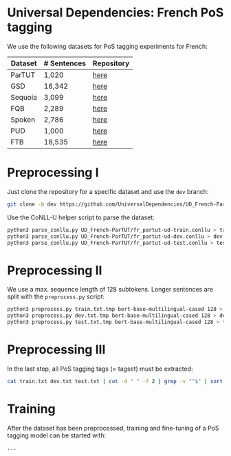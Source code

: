 # Universal Dependencies: French PoS tagging

We use the following datasets for PoS tagging experiments for French:

| Dataset | # Sentences | Repository
| ------- | ----------- | ----------
| ParTUT  |  1,020      | [here](https://github.com/UniversalDependencies/UD_French-ParTUT/tree/dev)
| GSD     | 16,342      | [here](https://github.com/UniversalDependencies/UD_French-GSD/tree/dev)
| Sequoia |  3,099      | [here](https://github.com/UniversalDependencies/UD_French-Sequoia/tree/dev)
| FQB     |  2,289      | [here](https://github.com/UniversalDependencies/UD_French-FQB/tree/dev)
| Spoken  |  2,786      | [here](https://github.com/UniversalDependencies/UD_French-Spoken/tree/dev)
| PUD     |  1,000      | [here](https://github.com/UniversalDependencies/UD_French-PUD/tree/dev)
| FTB     | 18,535      | [here](https://github.com/UniversalDependencies/UD_French-FTB/tree/dev)

# Preprocessing I

Just clone the repository for a specific dataset and use the `dev` branch:

```bash
git clone -b dev https://github.com/UniversalDependencies/UD_French-ParTUT
```

Use the CoNLL-U helper script to parse the dataset:

```bash
python3 parse_conllu.py UD_French-ParTUT/fr_partut-ud-train.conllu > train.txt.tmp
python3 parse_conllu.py UD_French-ParTUT/fr_partut-ud-dev.conllu > dev.txt.tmp
python3 parse_conllu.py UD_French-ParTUT/fr_partut-ud-test.conllu > test.txt.tmp
```

# Preprocessing II

We use a max. sequence length of 128 subtokens. Longer sentences are split
with the `preprocess.py` script:

```bash
python3 preprocess.py train.txt.tmp bert-base-multilingual-cased 128 > train.txt
python3 preprocess.py dev.txt.tmp bert-base-multilingual-cased 128 > dev.txt
python3 preprocess.py test.txt.tmp bert-base-multilingual-cased 128 > test.txt
```

# Preprocessing III

In the last step, all PoS tagging tags (= tagset) must be extracted:

```bash
cat train.txt dev.txt test.txt | cut -d " " -f 2 | grep -v "^$" | sort | uniq > labels.txt
```

# Training

After the dataset has been preprocessed, training and fine-tuning of a PoS
tagging model can be started with:

```bash
...
```